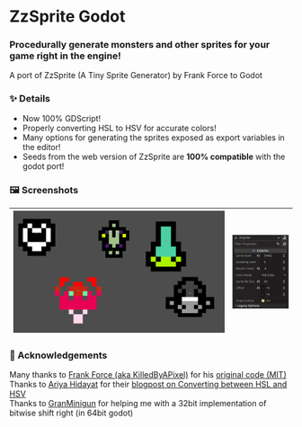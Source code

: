 # ZzSprite Godot
### Procedurally generate monsters and other sprites for your game right in the engine!
A port of ZzSprite (A Tiny Sprite Generator) by Frank Force to Godot


### ✨ Details
- Now 100% GDScript!
- Properly converting HSL to HSV for accurate colors!
- Many options for generating the sprites exposed as export variables in the editor!
- Seeds from the web version of ZzSprite are **100% compatible** with the godot port!


### 🖼️ Screenshots

| ![5 sprites on the screen generated in the Godot Editor](https://raw.githubusercontent.com/CactiChameleon9/ZzSprite-Godot/main/Screenshots/Screenshot1.png) | ![Export options for easily tweaking your generates sprites](https://raw.githubusercontent.com/CactiChameleon9/ZzSprite-Godot/main/Screenshots/Screenshot2.png) |
| :-: | :-: |


### 📖 Acknowledgements
Many thanks to [Frank Force (aka KilledByAPixel)](https://github.com/KilledByAPixel) for his [original code (MIT)](https://github.com/KilledByAPixel/ZzSprite)  
Thanks to [Ariya Hidayat](https://github.com/ariya) for their [blogpost on Converting between HSL and HSV](https://ariya.io/2008/07/converting-between-hsl-and-hsv)  
Thanks to [GranMinigun](https://github.com/GranMinigun) for helping me with a 32bit implementation of bitwise shift right (in 64bit godot)